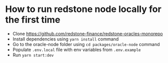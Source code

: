 # How to run redstone node locally for the first time

- Clone https://github.com/redstone-finance/redstone-oracles-monorepo
- Install dependencies using `yarn install` command
- Go to the oracle-node folder using `cd packages/oracle-node` command
- Populate `.env.local` file with env variables from `.env.example`
- Run `yarn start:dev`
